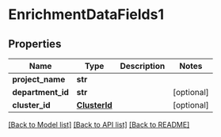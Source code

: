 # EnrichmentDataFields1

## Properties
Name | Type | Description | Notes
------------ | ------------- | ------------- | -------------
**project_name** | **str** |  | 
**department_id** | **str** |  | [optional] 
**cluster_id** | [**ClusterId**](ClusterId.md) |  | [optional] 

[[Back to Model list]](../README.md#documentation-for-models) [[Back to API list]](../README.md#documentation-for-api-endpoints) [[Back to README]](../README.md)

